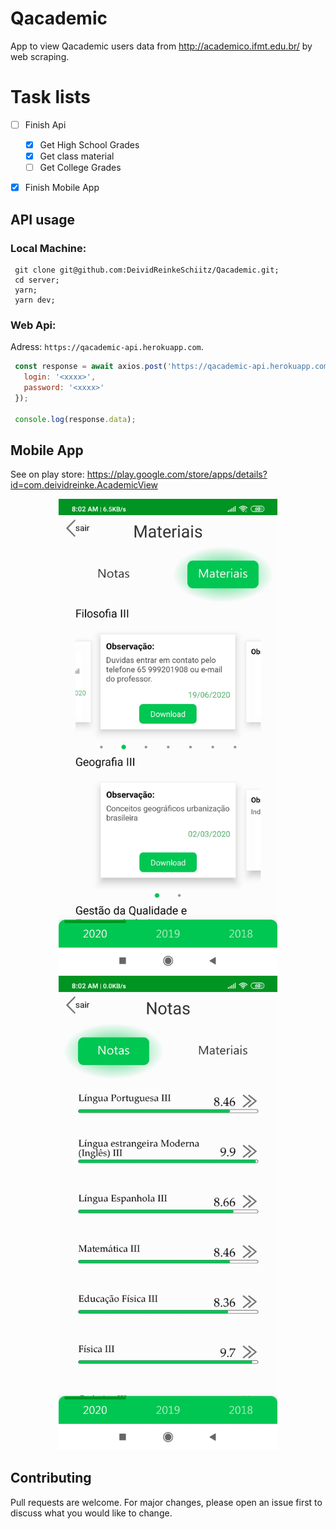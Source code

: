 # Qacademic
App to view Qacademic users data from http://academico.ifmt.edu.br/ by web scraping.

# Task lists
- [ ] Finish Api
   - [x] Get High School Grades 
   - [x] Get class material
   - [ ] Get College Grades
- [x] Finish Mobile App


## API usage
### Local Machine:
 ```  
  git clone git@github.com:DeividReinkeSchiitz/Qacademic.git;
  cd server;
  yarn;
  yarn dev;
 ```
### Web Api:  
  Adress: `https://qacademic-api.herokuapp.com`.<br/>
   ```javascript
    const response = await axios.post('https://qacademic-api.herokuapp.com/students', {
      login: '<xxxx>',
      password: '<xxxx>'
    });
    
    console.log(response.data);
   ```
## Mobile App
 See on play store: https://play.google.com/store/apps/details?id=com.deividreinke.AcademicView
 <p align="center">
      <img src="https://github.com/DeividReinkeSchiitz/Qacademic/blob/master/image1.jpg" width="350"/>
      <img src="https://github.com/DeividReinkeSchiitz/Qacademic/blob/master/image2.jpg" width="350"/>
 </p>
 
## Contributing
Pull requests are welcome. For major changes, please open an issue first to discuss what you would like to change.
